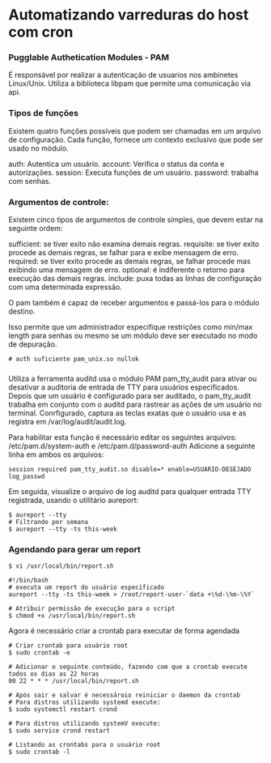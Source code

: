 # Automatizando varreduras do host com cron

### Pugglable Authetication Modules - PAM
É responsável por realizar a autenticação de usuarios nos ambinetes Linux/Unix.
Utiliza a biblioteca libpam que permite uma comunicação via api.

### Tipos de funções
Existem quatro funções possíveis que podem ser chamadas em um arquivo de configuração. Cada função, fornece um contexto exclusivo que pode ser usado no módulo.

auth: Autentica um usuário.
account: Verifica o status da conta e autorizações.
session: Executa funções de um usuário.
password: trabalha com senhas.

### Argumentos de controle:
Existem cinco tipos de argumentos de controle simples, que devem estar na seguinte ordem:

sufficient: se tiver exito não examina demais regras.
requisite: se tiver exito procede as demais regras, se falhar para e exibe mensagem de erro.
required: se tiver exito procede as demais regras, se falhar procede mas exibindo uma mensagem de erro.
optional: é indiferente o retorno para execução das demais regras.
include: puxa todas as linhas de configuração com uma determinada expressão.

O pam também é capaz de receber argumentos e passá-los para o módulo destino.

Isso permite que um administrador especifique restrições como min/max length para senhas ou mesmo se um módulo deve ser executado no modo de depuração.
```
# auth suficiente pam_unix.so nullok
```

### 
Utiliza a ferramenta auditd usa o módulo PAM pam_tty_audit para ativar ou desativar a auditoria de entrada de TTY para usuários especificados.
Depois que um usuário é configurado para ser auditado, o pam_tty_audit trabalha em conjunto com o auditd para rastrear as ações de um usuário no terminal.
Conrfigurado, captura as teclas exatas que o usuário usa e as registra em /var/log/audit/audit.log.

Para habilitar esta função é necessário editar os seguintes arquivos: /etc/pam.d/system-auth e /etc/pam.d/password-auth
Adicione a seguinte linha em ambos os arquivos:
```
session required pam_tty_audit.so disable=* enable=USUARIO-DESEJADO log_passwd
```

Em seguida, visualize o arquivo de log auditd para qualquer entrada TTY registrada, usando o utilitário aureport:
```
$ aureport --tty
# Filtrando por semana
$ aureport --tty -ts this-week
```

### Agendando para gerar um report

```
$ vi /usr/local/bin/report.sh 

#!/bin/bash
# executa um report do usuário especificado
aureport --tty -ts this-week > /root/report-user-`data +\%d-\%m-\%Y`

# Atribuir permissão de execução para o script
$ chmod +x /usr/local/bin/report.sh 
```

Agora é necessário criar a crontab para executar de forma agendada
```
# Criar crontab para usuário root
$ sudo crontab -e

# Adicionar o seguinte conteúdo, fazendo com que a crontab execute todos os dias as 22 horas
00 22 * * * /usr/local/bin/report.sh

# Após sair e salvar é necessároio reiniciar o daemon da crontab
# Para distros utilizando systemd execute:
$ sudo systemctl restart crond 

# Para distros utilizando systemV execute:
$ sudo service crond restart

# Listando as crontabs para o usuário root
$ sudo crontab -l
```
